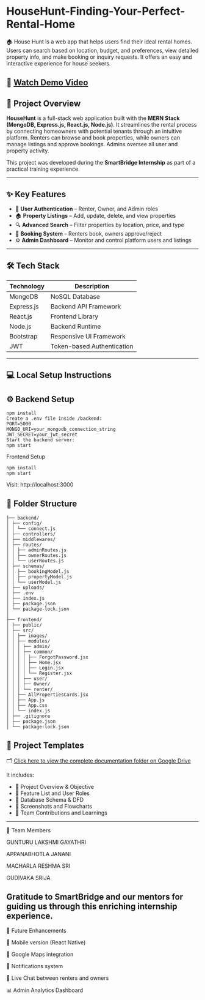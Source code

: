 # HouseHunt-Finding-Your-Perfect-Rental-Home
🏠 House Hunt is a web app that helps users find their ideal rental homes. Users can search based on location, budget, and preferences, view detailed property info, and make booking or inquiry requests. It offers an easy and interactive experience for house seekers.

🎥 [Watch Demo Video](https://github.com/Gayathri-2204/HouseHunt-Finding-Your-Perfect-Rental-Home/tree/main/Video)
---
## 📘 Project Overview

**HouseHunt** is a full-stack web application built with the **MERN Stack (MongoDB, Express.js, React.js, Node.js)**. It streamlines the rental process by connecting homeowners with potential tenants through an intuitive platform. Renters can browse and book properties, while owners can manage listings and approve bookings. Admins oversee all user and property activity.

This project was developed during the **SmartBridge Internship** as part of a practical training experience.

---

## ✨ Key Features

- 🔐 **User Authentication** – Renter, Owner, and Admin roles  
- 🏠 **Property Listings** – Add, update, delete, and view properties  
- 🔍 **Advanced Search** – Filter properties by location, price, and type  
- 📅 **Booking System** – Renters book, owners approve/reject  
- ⚙️ **Admin Dashboard** – Monitor and control platform users and listings  

---

## 🛠️ Tech Stack

| Technology  | Description                    |
|-------------|--------------------------------|
| MongoDB     | NoSQL Database                 |
| Express.js  | Backend API Framework          |
| React.js    | Frontend Library               |
| Node.js     | Backend Runtime                |
| Bootstrap   | Responsive UI Framework        |
| JWT         | Token-based Authentication     |

---

## 💻 Local Setup Instructions
## ⚙️ Backend Setup

```cd backend
npm install
Create a .env file inside /backend:
PORT=5000
MONGO_URI=your_mongodb_connection_string
JWT_SECRET=your_jwt_secret
Start the backend server:
npm start
```

Frontend Setup

```cd frontend
npm install
npm start
```

Visit: http://localhost:3000

## 📁 Folder Structure

```HouseHunt/
├── backend/
│ ├── config/
│ │ └── connect.js
│ ├── controllers/
│ ├── middlewares/
│ ├── routes/
│ │ ├── adminRoutes.js
│ │ ├── ownerRoutes.js
│ │ └── userRoutes.js
│ ├── schemas/
│ │ ├── bookingModel.js
│ │ ├── propertyModel.js
│ │ └── userModel.js
│ ├── uploads/
│ ├── .env
│ ├── index.js
│ ├── package.json
│ └── package-lock.json
│
├── frontend/
│ ├── public/
│ ├── src/
│ │ ├── images/
│ │ ├── modules/
│ │ │ ├── admin/
│ │ │ ├── common/
│ │ │ │ ├── ForgotPassword.jsx
│ │ │ │ ├── Home.jsx
│ │ │ │ ├── Login.jsx
│ │ │ │ └── Register.jsx
│ │ │ ├── user/
│ │ │ ├── Owner/
│ │ │ └── renter/
│ │ ├── AllPropertiesCards.jsx
│ │ ├── App.js
│ │ ├── App.css
│ │ └── index.js
│ ├── .gitignore
│ ├── package.json
│ └── package-lock.json
```

## 📄 Project Templates

🗂️ [Click here to view the complete documentation folder on Google Drive](https://drive.google.com/drive/folders/1xwzjEgESzgOuzVqcWou_QP-NAqAUKMKJ?usp=sharing)

It includes:
- 🔹 Project Overview & Objective
- 🔹 Feature List and User Roles
- 🔹 Database Schema & DFD
- 🔹 Screenshots and Flowcharts
- 🔹 Team Contributions and Learnings
---
👥 Team Members

GUNTURU LAKSHMI GAYATHRI

APPANABHOTLA JANANI

MACHARLA RESHMA SRI

GUDIVAKA SRIJA

Gratitude to SmartBridge and our mentors for guiding us through this enriching internship experience.
---

🌱 Future Enhancements

📲 Mobile version (React Native)

📍 Google Maps integration

🔔 Notifications system

💬 Live Chat between renters and owners

📊 Admin Analytics Dashboard
